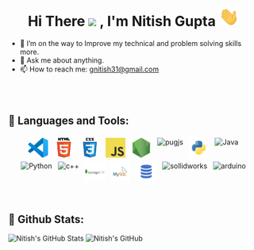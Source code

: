 <h1 align="Center">  Hi There <img src="https://media.giphy.com/media/WUlplcMpOCEmTGBtBW/giphy.gif" width="40px"> , I'm Nitish Gupta <img src="https://raw.githubusercontent.com/ABSphreak/ABSphreak/master/gifs/Hi.gif" width="40px" /> </h1>

<!--
<p align="left"> <img src="https://komarev.com/ghpvc/?username=nitishgupta31" alt="Nitish Gupta" /> </p>
-->

- 🔭 I’m on the way to Improve my technical and problem solving skills more.
- 💬 Ask me about anything.
- 📫 How to reach me: gnitish31@gmail.com
<br>
<br>
  


## 🧰 Languages and Tools:
<p align="center">
<img src="https://raw.githubusercontent.com/github/explore/80688e429a7d4ef2fca1e82350fe8e3517d3494d/topics/visual-studio-code/visual-studio-code.png" alt="VS Code" height="40" style="vertical-align:top; margin:4px">
<img src="https://raw.githubusercontent.com/github/explore/80688e429a7d4ef2fca1e82350fe8e3517d3494d/topics/html/html.png" alt="HTML5" height="40" style="vertical-align:top; margin:4px">
<img src="https://raw.githubusercontent.com/github/explore/80688e429a7d4ef2fca1e82350fe8e3517d3494d/topics/css/css.png" alt="CSS" height="40" style="vertical-align:top; margin:4px">
<img src="https://raw.githubusercontent.com/github/explore/80688e429a7d4ef2fca1e82350fe8e3517d3494d/topics/javascript/javascript.png" alt="Javascript" height="40" style="vertical-align:top; margin:4px">
<img src="https://raw.githubusercontent.com/github/explore/80688e429a7d4ef2fca1e82350fe8e3517d3494d/topics/nodejs/nodejs.png" alt="nodejs" height="40" style="vertical-align:top; margin:4px">
<img src="https://symbols.getvecta.com/stencil_92/58_pug-icon.f03a1e640b.svg" alt="pugjs" height="40" style="vertical-align:top; margin:4px">
<img src="https://raw.githubusercontent.com/github/explore/80688e429a7d4ef2fca1e82350fe8e3517d3494d/topics/python/python.png" alt="Python" height="40" style="vertical-align:top; margin:4px">
<img src="https://images.vexels.com/media/users/3/166401/isolated/preview/b82aa7ac3f736dd78570dd3fa3fa9e24-java-programming-language-icon-by-vexels.png" alt="Java" height="40" style="vertical-align:top; margin:4px">
<img src="https://cdn.iconscout.com/icon/free/png-512/c-programming-569564.png" alt="Python" height="40" style="vertical-align:top; margin:4px">
<img src="https://e7.pngegg.com/pngimages/46/626/png-clipart-c-logo-the-c-programming-language-computer-icons-computer-programming-source-code-programming-miscellaneous-template.png" alt="c++" height="40" style="vertical-align:top; margin:4px">
<img src="https://raw.githubusercontent.com/github/explore/80688e429a7d4ef2fca1e82350fe8e3517d3494d/topics/mongodb/mongodb.png" alt="mongodb" height="40" style="vertical-align:top; margin:4px">
<img src="https://raw.githubusercontent.com/github/explore/80688e429a7d4ef2fca1e82350fe8e3517d3494d/topics/mysql/mysql.png" alt="my sql" height="40" style="vertical-align:top; margin:4px">
<img src="https://raw.githubusercontent.com/github/explore/80688e429a7d4ef2fca1e82350fe8e3517d3494d/topics/sql/sql.png" alt="sql" height="40" style="vertical-align:top; margin:4px">
<img src="https://c0.klipartz.com/pngpicture/619/682/gratis-png-logo-solidworks-fuente-diseno-de-producto-diseno.png" alt="sollidworks" height="40" style="vertical-align:top; margin:4px">
<img src="https://user-images.githubusercontent.com/67255069/106916807-9e2ef980-672d-11eb-9218-5ff24072a02b.png" alt="arduino" height="40" style="vertical-align:top; margin:4px">
</p>

<br>

## 🙂 Github Stats:

<img alt="Nitish's GitHub Stats" src="https://github-readme-stats.vercel.app/api?username=nitishgupta31&show_icons=true&theme=dark" />


<img alt="Nitish's GitHub" src="https://github-readme-stats.vercel.app/api/top-langs/?username=nitishgupta31&layout=compact&theme=dark" />



<!--
**nitishgupta31/nitishgupta31** is a ✨ _special_ ✨ repository because its `README.md` (this file) appears on your GitHub profile.

Here are some ideas to get you started:

- 🔭 I’m currently working on ...
- 🌱 I’m currently learning ...
- 👯 I’m looking to collaborate on ...
- 🤔 I’m looking for help with ...
- 💬 Ask me about ...
- 📫 How to reach me: ...
- 😄 Pronouns: ...
- ⚡ Fun fact: ...
-->
